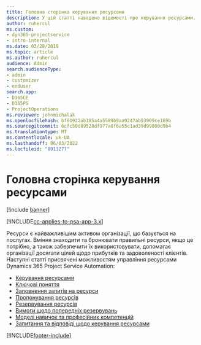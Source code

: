 ```yaml
---
title: Головна сторінка керування ресурсами
description: У цій статті наведено відомості про керування ресурсами.
author: ruhercul
ms.custom:
- dyn365-projectservice
- intro-internal
ms.date: 03/28/2019
ms.topic: article
ms.author: ruhercul
audience: Admin
search.audienceType:
- admin
- customizer
- enduser
search.app:
- D365CE
- D365PS
- ProjectOperations
ms.reviewer: johnmichalak
ms.openlocfilehash: bf61922ab185a4a5589b9aa9247ab93909ce169b
ms.sourcegitcommit: 6cfc50d89528df977a8f6a55c1ad39d99800d9b4
ms.translationtype: MT
ms.contentlocale: uk-UA
ms.lasthandoff: 06/03/2022
ms.locfileid: "8913277"
---
```

# <a name="resource-management-home-page"></a>Головна сторінка керування ресурсами

[!include [banner](../includes/psa-now-project-operations.md)]

[!INCLUDE[cc-applies-to-psa-app-3.x](../includes/cc-applies-to-psa-app-3x.md)]

Ресурси є найважливішим активом організації, що базується на послугах. Вміння знаходити та бронювати правильні ресурси, якщо це потрібно, а також забезпечити їх використовувати, допомагає організації досягати цілей щодо прибутків та задоволеності клієнтів. Наступні статті присвячені можливостям управління ресурсами Dynamics 365 Project Service Automation:

- [Керування ресурсами](manage-resources.md)
- [Ключові поняття](reports-key-concepts.md)
- [Заповнення запитів на ресурси](resource-management-fulfill-requests.md)
- [Пропонування ресурсів](resource-management-propose-resources.md)
- [Резервування ресурсів](resource-management-book-resources-scheduleboard.md)
- [Вимоги щодо попередніх резервувань](resource-management-softbook-requirements.md)
- [Моделі навичок та професійних компетенцій](resource-management-skills-proficiency.md)
- [Запитання та відповіді щодо керування ресурсами](resource-management-faq.md)


[!INCLUDE[footer-include](../includes/footer-banner.md)]
